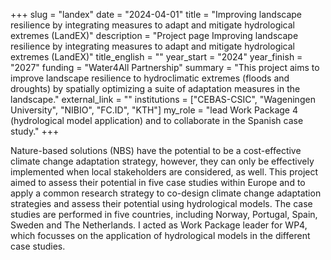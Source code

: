+++
slug = "landex"
date = "2024-04-01"
title = "Improving landscape resilience by integrating measures to adapt and mitigate hydrological extremes (LandEX)"
description = "Project page Improving landscape resilience by integrating measures to adapt and mitigate hydrological extremes (LandEX)"
title_english = ""
year_start = "2024"
year_finish = "2027"
funding = "Water4All Partnership"
summary = "This project aims to improve landscape resilience to hydroclimatic extremes (floods and droughts) by spatially optimizing a suite of adaptation measures in the landscape."
external_link = ""
institutions = ["CEBAS-CSIC", "Wageningen University", "NIBIO", "FC.ID", "KTH"]
my_role = "lead Work Package 4 (hydrological model application) and to collaborate in the Spanish case study."
+++

Nature-based solutions (NBS) have the potential to be a cost-effective climate change adaptation strategy, however, they can only be effectively implemented when local stakeholders are considered, as well. This project aimed to assess their potential in five case studies within Europe and to apply a common research strategy to co-design climate change adaptation strategies and assess their potential using hydrological models. The case studies are performed in five countries, including Norway, Portugal, Spain, Sweden and The Netherlands. I acted as Work Package leader for WP4, which focusses on the application of hydrological models in the different case studies. 